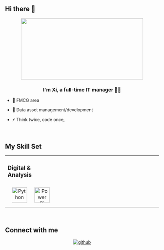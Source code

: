 ## Hi there 👋
<div align="center">
<img src="https://fs.buttercms.com/resize=width:640/I351RMgSjC6YAj1Ra8pE" align="center" height="200" width="400" />
</div>  
  

### <div align="center">I'm Xi, a full-time IT manager 👨‍💻</div>  
  

- 🔭 FMCG area  
  

- 🌱 Data asset management/development  
  

- ⚡ Think twice, code once,   
  

<br/>  


## My Skill Set  
<table><tr><td valign="top" width="33%">



### Digital & Analysis  
<div align="center">  
<a href="https://www.python.org/" target="_blank"><img style="margin: 10px" src="https://profilinator.rishav.dev/skills-assets/python-original.svg" alt="Python" height="50" /></a>  
<a href="https://powerbi.microsoft.com/en-us/" target="_blank"><img style="margin: 10px" src="https://profilinator.rishav.dev/skills-assets/powerbi.png" alt="Power Bi" height="50" /></a>  
</div>

</td><td valign="top" width="33%">



</td><td valign="top" width="33%">



</td></tr></table>  

<br/>  


## Connect with me  
<div align="center">
<a href="https://github.com/pendragonxi" target="_blank">
<img src=https://img.shields.io/badge/github-%2324292e.svg?&style=for-the-badge&logo=github&logoColor=white alt=github style="margin-bottom: 5px;" />
</a>  
</div>  
  

<br/>  
